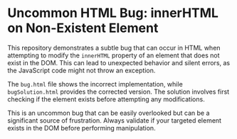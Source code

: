 # Uncommon HTML Bug: innerHTML on Non-Existent Element

This repository demonstrates a subtle bug that can occur in HTML when attempting to modify the `innerHTML` property of an element that does not exist in the DOM.  This can lead to unexpected behavior and silent errors, as the JavaScript code might not throw an exception.

The `bug.html` file shows the incorrect implementation, while `bugSolution.html` provides the corrected version.  The solution involves first checking if the element exists before attempting any modifications.

This is an uncommon bug that can be easily overlooked but can be a significant source of frustration. Always validate if your targeted element exists in the DOM before performing manipulation.